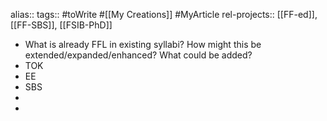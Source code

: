 alias::
tags:: #toWrite #[[My Creations]] #MyArticle
rel-projects:: [[FF-ed]], [[FF-SBS]], [[FSIB-PhD]]

- What is already FFL in existing syllabi? How might this be extended/expanded/enhanced? What could be added?
- TOK
- EE
- SBS
-
-
